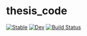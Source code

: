 # thesis_code

[![Stable](https://img.shields.io/badge/docs-stable-blue.svg)](https://bo-js.github.io/thesis_code.jl/stable/)
[![Dev](https://img.shields.io/badge/docs-dev-blue.svg)](https://bo-js.github.io/thesis_code.jl/dev/)
[![Build Status](https://github.com/bo-js/thesis_code.jl/actions/workflows/CI.yml/badge.svg?branch=main)](https://github.com/bo-js/thesis_code.jl/actions/workflows/CI.yml?query=branch%3Amain)
